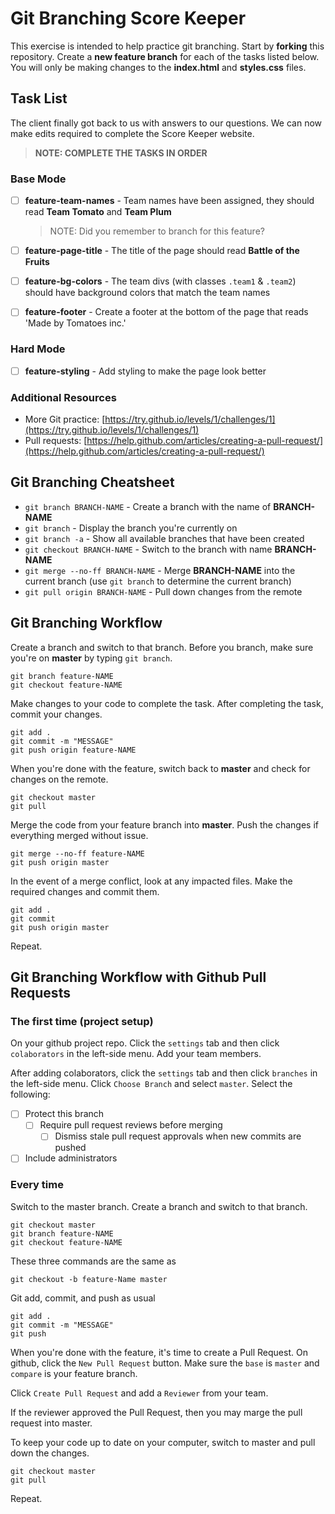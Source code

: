 # Git Branching Score Keeper

This exercise is intended to help practice git branching. Start by **forking** this repository. Create a **new feature branch** for each of the tasks listed below. You will only be making changes to the **index.html** and **styles.css** files.

## Task List

The client finally got back to us with answers to our questions. We can now make edits required to complete the Score Keeper website.

> **NOTE: COMPLETE THE TASKS IN ORDER**

### Base Mode

- [ ] **feature-team-names** - Team names have been assigned, they should read **Team Tomato** and **Team Plum**

   > NOTE: Did you remember to branch for this feature?

- [ ] **feature-page-title** - The title of the page should read **Battle of the Fruits**
- [ ] **feature-bg-colors** - The team divs (with classes `.team1` & `.team2`) should have background colors that match the team names
- [ ] **feature-footer** - Create a footer at the bottom of the page that reads 'Made by Tomatoes inc.'


### Hard Mode

- [ ] **feature-styling** - Add styling to make the page look better

### Additional Resources

- More Git practice: [https://try.github.io/levels/1/challenges/1](https://try.github.io/levels/1/challenges/1)
- Pull requests: [https://help.github.com/articles/creating-a-pull-request/](https://help.github.com/articles/creating-a-pull-request/)


## Git Branching Cheatsheet

- `git branch BRANCH-NAME` - Create a branch with the name of **BRANCH-NAME**
- `git branch` - Display the branch you're currently on
- `git branch -a` - Show all available branches that have been created
- `git checkout BRANCH-NAME` - Switch to the branch with name **BRANCH-NAME**
- `git merge --no-ff BRANCH-NAME` - Merge **BRANCH-NAME** into the current branch (use `git branch` to determine the current branch)
- `git pull origin BRANCH-NAME` - Pull down changes from the remote

## Git Branching Workflow

Create a branch and switch to that branch. Before you branch, make sure you're on **master** by typing `git branch`.

```
git branch feature-NAME
git checkout feature-NAME
```

Make changes to your code to complete the task. After completing the task, commit your changes.

```
git add .
git commit -m "MESSAGE"
git push origin feature-NAME
```

When you're done with the feature, switch back to **master** and check for changes on the remote.

```
git checkout master
git pull
```

Merge the code from your feature branch into **master**. Push the changes if everything merged without issue.

```
git merge --no-ff feature-NAME
git push origin master
```

In the event of a merge conflict, look at any impacted files. Make the required changes and commit them.

```
git add .
git commit
git push origin master
```

Repeat.


## Git Branching Workflow with Github Pull Requests

### The first time (project setup)

On your github project repo. Click the `settings` tab and then click `colaborators` in the left-side menu. Add your team members.

After adding colaborators, click the `settings` tab and then click `branches` in the left-side menu. Click `Choose Branch` and select `master`. Select the following:

- [ ] Protect this branch
  - [ ] Require pull request reviews before merging
    - [ ] Dismiss stale pull request approvals when new commits are pushed
- [ ] Include administrators

### Every time

Switch to the master branch. Create a branch and switch to that branch.

```
git checkout master
git branch feature-NAME
git checkout feature-NAME
```

These three commands are the same as

```
git checkout -b feature-Name master
```

Git add, commit, and push as usual

```
git add .
git commit -m "MESSAGE"
git push
```

When you're done with the feature, it's time to create a Pull Request. On github, click the `New Pull Request` button. Make sure the `base` is `master` and `compare` is your feature branch.

Click `Create Pull Request` and add a `Reviewer` from your team.

If the reviewer approved the Pull Request, then you may marge the pull request into master.

To keep your code up to date on your computer, switch to master and pull down the changes.

```
git checkout master
git pull
```

Repeat.


